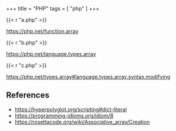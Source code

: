 +++
title = "PHP"
tags = [ "php" ]
+++

{{< r "a.php" >}}

<https://php.net/function.array>

{{< r "b.php" >}}

<https://php.net/language.types.array>

{{< r "c.php" >}}

<https://php.net/types.array#language.types.array.syntax.modifying>

## References

- <https://hyperpolyglot.org/scripting#dict-literal>
- <https://programming-idioms.org/idiom/8>
- <https://rosettacode.org/wiki/Associative_array/Creation>
